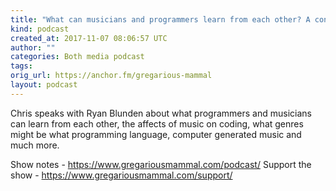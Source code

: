 ```yaml
---
title: "What can musicians and programmers learn from each other? A conversation with Ryan Blunden"
kind: podcast
created_at: 2017-11-07 08:06:57 UTC
author: ""
categories: Both media podcast
tags: 
orig_url: https://anchor.fm/gregarious-mammal
layout: podcast
---
```

Chris speaks with Ryan Blunden about what programmers and musicians can learn from each other, the affects of music on coding, what genres might be what programming language, computer generated music and much more.

Show notes - https://www.gregariousmammal.com/podcast/
Support the show - https://www.gregariousmammal.com/support/